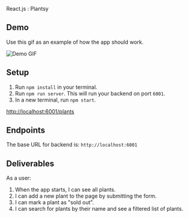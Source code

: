 React.js : Plantsy

## Demo

Use this gif as an example of how the app should work.

![Demo GIF](https://curriculum-content.s3.amazonaws.com/phase-2/react-hooks-mock-code-challenge-plantshop/plantsy_demo.gif)

## Setup

1. Run `npm install` in your terminal.
2. Run `npm run server`. This will run your backend on port `6001`.
3. In a new terminal, run `npm start`.

[http://localhost:6001/plants](http://localhost:6001/plants)

## Endpoints

The base URL for backend is: `http://localhost:6001`

## Deliverables

As a user:

1. When the app starts, I can see all plants.
2. I can add a new plant to the page by submitting the form.
3. I can mark a plant as "sold out".
4. I can search for plants by their name and see a filtered list of plants.
